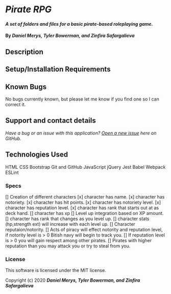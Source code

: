 # _Pirate RPG_

#### _A set of folders and files for a basic pirate-based roleplaying game._

#### By _**Daniel Merys, Tyler Bowerman, and Zinfira Safargalieva**_

## Description


## Setup/Installation Requirements



## Known Bugs

No bugs currently known, but please let me know if you find one so I can correct it.
 
## Support and contact details

_Have a bug or an issue with this application? [Open a new issue](https://github.com/dkmerys/pirateRPG/issues) here on GitHub._

## Technologies Used

HTML
CSS
Bootstrap
Git and GitHub
JavaScript
jQuery
Jest
Babel
Webpack
ESLint

### Specs
[] Creation of different characters
   [x] character has name.
   [x] character has notoriety.
   [x] character has hit points.
   [x] character has notoriety level.
   [x] character has reputation level.
   [x] character has rank that starts out at as deck hand. 
   [] character has xp
[] Level up integration based on XP amount. 
   [] character has rank that changes as you level up.
   [] character stats (hp,strength ext) will increase with each level up.
[] Character reputaion/notority. 
   [] Acts of piracy will effect notority and reputation level, if notority level is > 0 Bitish navy will begin to track you. 
   [] If reputation level is > 0 you will gain respect among other pirates. 
   [] Pirates with higher reputation than you may attack you or try to steal from you. 



### License

This software is licensed under the MIT license.

Copyright (c) 2020 **_Daniel Merys, Tyler Bowerman, and Zinfira Safargalieva_**